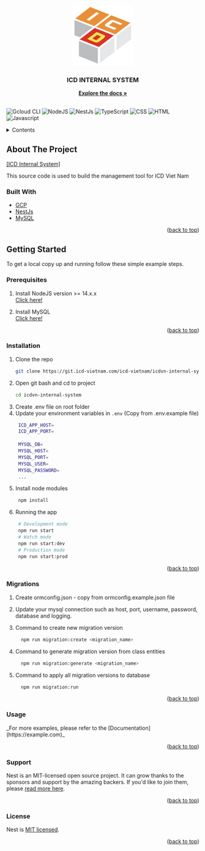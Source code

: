 <div id="top"></div>
<!-- PROJECT LOGO -->
<br/>
<div align="center">
  <a href="https://git.icd-vietnam.com/icd-vietnam/icdvn-internal-system">
    <img src="public/dist/img/logo.svg" alt="Logo" width="160" height="160">
  </a>
  <h3 align="center">ICD INTERNAL SYSTEM</h3>
  <p align="center">
    <a href="https://git.icd-vietnam.com/icd-vietnam/icdvn-internal-system/-/blob/integrate/README.md"><strong>Explore the docs »</strong></a>
    <br />
    <br />
  </p>
</div>

![Gcloud CLI](https://img.shields.io/badge/Gcloud%20CLI-download-orange) ![NodeJS](https://img.shields.io/badge/NodeJS-V14-blue) ![NestJs](https://img.shields.io/badge/NestJS-V8-lightgrey) ![TypeScript](https://img.shields.io/badge/TypeScript-x%-red) ![CSS](https://img.shields.io/badge/CSS-x%-orange) ![HTML](https://img.shields.io/badge/HTML-x%-yellowgreen) ![Javascript](https://img.shields.io/badge/Javascript-x%-lightgrey)
<br/>
<!-- TABLE OF CONTENTS -->
<details>
  <summary>Contents</summary>
  <ol>
    <li>
      <a href="#about-the-project">About The Project</a>
      <ul>
        <li><a href="#built-with">Built With</a></li>
      </ul>
    </li>
    <li>
      <a href="#getting-started">Getting Started</a>
      <ul>
        <li><a href="#prerequisites">Prerequisites</a></li>
        <li><a href="#installation">Installation</a></li>
      </ul>
    </li>
    <li><a href="#migrations">Migrations</a></li>
    <li><a href="#usage">Usage</a></li>
    <li><a href="#support">Support</a></li>
    <li><a href="#license">License</a></li>
  </ol>
</details>

<!-- ABOUT THE PROJECT -->
## About The Project
<div id="about-the-project"></div>

[[ICD Internal System]]()

This source code is used to build the management tool for ICD Viet Nam

### Built With
<div id="built-with"></div>

* [GCP](https://cloud.google.com/docs)
* [NestJs](https://docs.nestjs.com/)
* [MySQL](https://dev.mysql.com/doc/)
  <p align="right">(<a href="#top">back to top</a>)</p>

<!-- GETTING STARTED -->
## Getting Started
<div id="getting-started"></div>

To get a local copy up and running follow these simple example steps.

### Prerequisites
<div id="prerequisites"></div>

1. Install NodeJS version >= 14.x.x <br>
[Click here!](https://nodejs.org/en/download/)

2. Install MySQL<br>
[Click here!](https://www.mysql.com/downloads/)

<p align="right">(<a href="#top">back to top</a>)</p>

### Installation
<div id="installation"></div>

1. Clone the repo
   ```sh
   git clone https://git.icd-vietnam.com/icd-vietnam/icdvn-internal-system
   ```
2. Open git bash and cd to project
   ```sh
   cd icdvn-internal-system
   ```
3. Create .env file on root folder
4. Update your environment variables in `.env` (Copy from .env.example file)<br>
   ```sh
    ICD_APP_HOST=
    ICD_APP_PORT=

    MYSQL_DB=
    MYSQL_HOST=
    MYSQL_PORT=
    MYSQL_USER=
    MYSQL_PASSWORD=
    ...
   ```
5. Install node modules
   ```sh
    npm install
6. Running the app
   ```sh
    # Development mode
    npm run start
    # Watch mode
    npm run start:dev
    # Production mode
    npm run start:prod
   ```

<p align="right">(<a href="#top">back to top</a>)</p>

### Migrations
<div id="migrations"></div>

1. Create ormconfig.json - copy from ormconfig.example.json file<br>
2. Update your mysql connection such as host, port, username, password, database and logging.<br>
3. Command to create new migration version

    ```sh
      npm run migration:create <migration_name>
    ```

4. Command to generate migration version from class entities
    ```sh
      npm run migration:generate <migration_name>
    ```

5. Command to apply all migration versions to database
    ```sh
      npm run migration:run
    ```
<p align="right">(<a href="#top">back to top</a>)</p>

<!-- USAGE EXAMPLES -->
### Usage
<div id="usage"></div>
_For more examples, please refer to the [Documentation](https://example.com)_

<p align="right">(<a href="#top">back to top</a>)</p>


### Support
<div id="support"></div>

Nest is an MIT-licensed open source project. It can grow thanks to the sponsors and support by the amazing backers. If you'd like to join them, please [read more here](https://docs.nestjs.com/support).
<p align="right">(<a href="#top">back to top</a>)</p>

### License
<div id="license"></div>

Nest is [MIT licensed](LICENSE).
<p align="right">(<a href="#top">back to top</a>)</p>